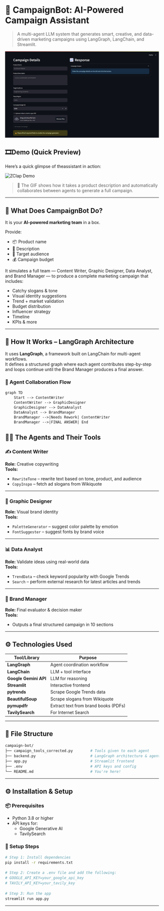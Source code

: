 # 🧠 CampaignBot: AI-Powered Campaign Assistant

> A multi-agent LLM system that generates smart, creative, and data-driven marketing campaigns using LangGraph, LangChain, and Streamlit.

![Screenshot](https://github.com/AnshulBuxy/CampaignBot/blob/main/WhatsApp%20Image%202025-04-29%20at%2018.35.30_49945f43.jpg) <!-- Replace this with your actual screenshot -->

## 🎞️Demo (Quick Preview)

Here’s a quick glimpse of theassistant in action:

![ZClap Demo](https://github.com/AnshulBuxy/CampaignBot/blob/main/Streamlit_campaing-ezgif.com-video-to-gif-converter.gif)

> 📌 The GIF shows how it takes a product description and automatically collaborates between agents to generate a full campaign.

---

## 🚀 What Does CampaignBot Do?

It is your **AI-powered marketing team** in a box.

Provide:
- 📦 Product name  
- 📝 Description  
- 🎯 Target audience  
- 💰 Campaign budget  

It simulates a full team — Content Writer, Graphic Designer, Data Analyst, and Brand Manager — to produce a complete marketing campaign that includes:
- Catchy slogans & tone  
- Visual identity suggestions  
- Trend + market validation  
- Budget distribution  
- Influencer strategy  
- Timeline  
- KPIs & more

---

## 🧠 How It Works – LangGraph Architecture

It uses **LangGraph**, a framework built on LangChain for multi-agent workflows.  
It defines a structured graph where each agent contributes step-by-step and loops continue until the Brand Manager produces a final answer.

### 🧩 Agent Collaboration Flow

```mermaid
graph TD
    Start --> ContentWriter
    ContentWriter --> GraphicDesigner
    GraphicDesigner --> DataAnalyst
    DataAnalyst --> BrandManager
    BrandManager -->|Needs Rework| ContentWriter
    BrandManager -->|FINAL ANSWER| End

```
## 🧑‍💼 The Agents and Their Tools

### ✍️ Content Writer  
**Role:** Creative copywriting  
**Tools:**
- `RewriteTone` – rewrite text based on tone, product, and audience  
- `CopyInspo` – fetch ad slogans from Wikiquote  

---

### 🎨 Graphic Designer  
**Role:** Visual brand identity  
**Tools:**
- `PaletteGenerator` – suggest color palette by emotion  
- `FontSuggester` – suggest fonts by brand voice  

---

### 📊 Data Analyst  
**Role:** Validate ideas using real-world data  
**Tools:**
- `TrendData` – check keyword popularity with Google Trends  
- `Search` – perform external research for latest articles and trends  

---

### 🧠 Brand Manager  
**Role:** Final evaluator & decision maker  
**Tools:**
- Outputs a final structured campaign in 10 sections  

---

## ⚙️ Technologies Used

| Tool/Library       | Purpose                                   |
|--------------------|-------------------------------------------|
| **LangGraph**       | Agent coordination workflow               |
| **LangChain**       | LLM + tool interface                      |
| **Google Gemini API** | LLM for reasoning                         |
| **Streamlit**       | Interactive frontend                      |
| **pytrends**        | Scrape Google Trends data                |
| **BeautifulSoup**   | Scrape slogans from Wikiquote             |
| **pymupdfr**      | Extract text from brand books (PDFs)      |
| **TavilySearch**      | For Internet Search      |

---

## 📁 File Structure

```bash
campaign-bot/
├── campaign_tools_corrected.py        # Tools given to each agent
├── backend.py                         # LangGraph architecture & agent logic
├── app.py                             # Streamlit frontend
├── .env                               # API keys and config
└── README.md                          # You're here!
```
---

## ⚙ Installation & Setup

### 📦 Prerequisites

- Python 3.8 or higher
- API keys for:
  - Google Generative AI
  - TavilySearch

### 🔧 Setup Steps

```bash
# Step 1: Install dependencies
pip install -r requirements.txt

# Step 2: Create a .env file and add the following:
# GOOGLE_API_KEY=your_google_api_key
# TAVILY_API_KEY=your_tavily_key

# Step 3: Run the app
streamlit run app.py

```
---
